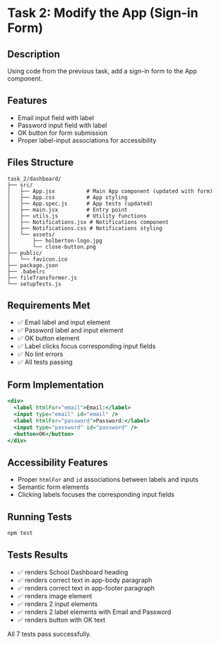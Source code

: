 # Task 2: Modify the App (Sign-in Form)

## Description
Using code from the previous task, add a sign-in form to the App component.

## Features
- Email input field with label
- Password input field with label
- OK button for form submission
- Proper label-input associations for accessibility

## Files Structure
```
task_2/dashboard/
├── src/
│   ├── App.jsx          # Main App component (updated with form)
│   ├── App.css          # App styling
│   ├── App.spec.js      # App tests (updated)
│   ├── main.jsx         # Entry point
│   ├── utils.js         # Utility functions
│   ├── Notifications.jsx # Notifications component
│   ├── Notifications.css # Notifications styling
│   └── assets/
│       ├── holberton-logo.jpg
│       └── close-button.png
├── public/
│   └── favicon.ico
├── package.json
├── .babelrc
├── fileTransformer.js
└── setupTests.js
```

## Requirements Met
- ✅ Email label and input element
- ✅ Password label and input element
- ✅ OK button element
- ✅ Label clicks focus corresponding input fields
- ✅ No lint errors
- ✅ All tests passing

## Form Implementation
```jsx
<div>
  <label htmlFor="email">Email:</label>
  <input type="email" id="email" />
  <label htmlFor="password">Password:</label>
  <input type="password" id="password" />
  <button>OK</button>
</div>
```

## Accessibility Features
- Proper `htmlFor` and `id` associations between labels and inputs
- Semantic form elements
- Clicking labels focuses the corresponding input fields

## Running Tests
```bash
npm test
```

## Tests Results
- ✅ renders School Dashboard heading
- ✅ renders correct text in app-body paragraph
- ✅ renders correct text in app-footer paragraph
- ✅ renders image element
- ✅ renders 2 input elements
- ✅ renders 2 label elements with Email and Password
- ✅ renders button with OK text

All 7 tests pass successfully.